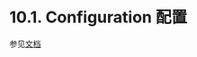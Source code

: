 10.1. Configuration 配置
========================

参见[文档](https://github.com/waylau/apache-shiro-1.2.x-reference/blob/master/III.%20Web%20Applications/10.%20Web.md#configuration-%E9%85%8D%E7%BD%AE)